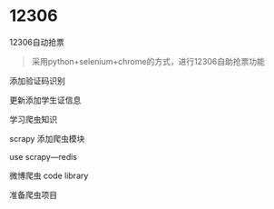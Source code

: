 # 12306
12306自动抢票

> 采用python+selenium+chrome的方式，进行12306自助抢票功能

添加验证码识别

更新添加学生证信息

学习爬虫知识

scrapy 添加爬虫模块

use scrapy—redis

微博爬虫
code library

准备爬虫项目
